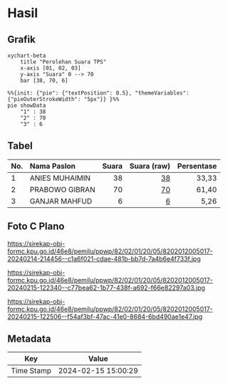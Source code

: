 # Hasil

## Grafik

```mermaid
xychart-beta
    title "Perolehan Suara TPS"
    x-axis [01, 02, 03]
    y-axis "Suara" 0 --> 70
    bar [38, 70, 6]
```

```mermaid
%%{init: {"pie": {"textPosition": 0.5}, "themeVariables": {"pieOuterStrokeWidth": "5px"}} }%%
pie showData
    "1" : 38
    "2" : 70
    "3" : 6
```

## Tabel

| No. | Nama Paslon    | Suara | Suara (raw) | Persentase |
|:--- |:-------------- | -----:| -----------:| ----------:|
| 1   | ANIES MUHAIMIN | 38    | [38][p-1]   | 33,33      |
| 2   | PRABOWO GIBRAN | 70    | [70][p-2]   | 61,40      |
| 3   | GANJAR MAHFUD  | 6     | [6][p-3]    | 5,26       |


[p-1]: https://github.com/gigit-pemilu/pemilu-2024-82-maluku-utara/blob/main/pilpres/hitung-suara/sub/82-maluku-utara/sub/02-halmahera-tengah/sub/01-weda/sub/2005-were/sub/017-tps/sub/paslon-1.txt
[p-2]: https://github.com/gigit-pemilu/pemilu-2024-82-maluku-utara/blob/main/pilpres/hitung-suara/sub/82-maluku-utara/sub/02-halmahera-tengah/sub/01-weda/sub/2005-were/sub/017-tps/sub/paslon-2.txt
[p-3]: https://github.com/gigit-pemilu/pemilu-2024-82-maluku-utara/blob/main/pilpres/hitung-suara/sub/82-maluku-utara/sub/02-halmahera-tengah/sub/01-weda/sub/2005-were/sub/017-tps/sub/paslon-3.txt

## Foto C Plano

https://sirekap-obj-formc.kpu.go.id/46e8/pemilu/ppwp/82/02/01/20/05/8202012005017-20240214-214456--c1a6f021-cdae-481b-bb7d-7a4b6e4f733f.jpg

https://sirekap-obj-formc.kpu.go.id/46e8/pemilu/ppwp/82/02/01/20/05/8202012005017-20240215-122340--c77bea62-1b77-438f-a692-f66e82297a03.jpg

https://sirekap-obj-formc.kpu.go.id/46e8/pemilu/ppwp/82/02/01/20/05/8202012005017-20240215-122506--f54af3bf-47ac-41e0-8684-6bd490ae1e47.jpg


## Metadata

| Key        | Value               |
| ---------- | ------------------- |
| Time Stamp | 2024-02-15 15:00:29 |



